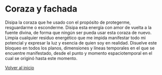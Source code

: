 # Coraza y fachada

Disipa la coraza que he usado con el propósito de protegerme, resguardarme o esconderme. Disipa esta energía con amor de vuelta a la fuente divina, de forma que ningún ser pueda usar esta coraza de nuevo. Limpia cualquier residuo energético que me impida manifestar todo mi potencial y expresar la luz y esencia de quien soy en realidad. Disuelve este bloqueo en todos los planos, dimensiones y líneas temporales en el que se encuentre manifestado, desde el punto y momento espaciotemporal en el cual se originó hasta este momento.

[Volver al inicio](../index.md)
